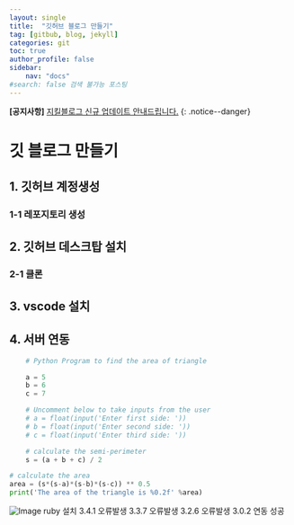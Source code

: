 ```yaml
---
layout: single
title:  "깃허브 블로그 만들기"
tag: [gitbub, blog, jekyll]
categories: git
toc: true
author_profile: false
sidebar:
    nav: "docs"
#search: false 검색 불가능 포스팅
---
```


**[공지사항]** [지킬블로그 신규 업데이트 안내드립니다.](https://mmistakes.github.io/minimal-mistakes/docs/configuration/)
{: .notice--danger}

# 깃 블로그 만들기

## 1. 깃허브 계정생성
### 1-1 레포지토리 생성
## 2. 깃허브 데스크탑 설치
### 2-1 클론
## 3. vscode 설치
## 4. 서버 연동

```python
    # Python Program to find the area of triangle

    a = 5
    b = 6
    c = 7

    # Uncomment below to take inputs from the user
    # a = float(input('Enter first side: '))
    # b = float(input('Enter second side: '))
    # c = float(input('Enter third side: '))

    # calculate the semi-perimeter
    s = (a + b + c) / 2

# calculate the area
area = (s*(s-a)*(s-b)*(s-c)) ** 0.5
print('The area of the triangle is %0.2f' %area)
```

![Image](https://github.com/user-attachments/assets/fe05b5b4-1b82-4a35-9bde-10bfdfb9a714)
ruby 설치 
3.4.1 오류발생
3.3.7 오류발생
3.2.6 오류발생
3.0.2 연동 성공
